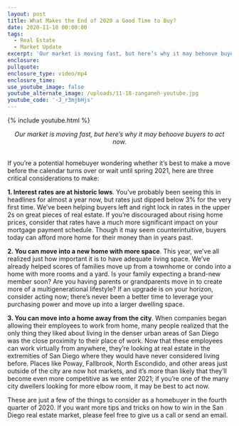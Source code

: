 ```yaml
---
layout: post
title: What Makes the End of 2020 a Good Time to Buy?
date: 2020-11-18 00:00:00
tags:
  - Real Estate
  - Market Update
excerpt: 'Our market is moving fast, but here’s why it may behoove buyers to act now.'
enclosure:
pullquote:
enclosure_type: video/mp4
enclosure_time:
use_youtube_image: false
youtube_alternate_image: /uploads/11-18-zanganeh-youtube.jpg
youtube_code: '-J_r3mjbHjs'
---
```


{% include youtube.html %}

<center><em>Our market is moving fast, but here&rsquo;s why it may behoove buyers to act now.</em></center>

<br>If you’re a potential homebuyer wondering whether it’s best to make a move before the calendar turns over or wait until spring 2021, here are three critical considerations to make:

**1\. Interest rates are at historic lows**. You’ve probably been seeing this in headlines for almost a year now, but rates just dipped below 3% for the very first time. We’ve been helping buyers left and right lock in rates in the upper 2s on great pieces of real estate. If you’re discouraged about rising home prices, consider that rates have a much more significant impact on your mortgage payment schedule. Though it may seem counterintuitive, buyers today can afford more home for their money than in years past.

**2\. You can move into a new home with more space**. This year, we’ve all realized just how important it is to have adequate living space. We’ve already helped scores of families move up from a townhome or condo into a home with more rooms and a yard. Is your family expecting a brand-new member soon? Are you having parents or grandparents move in to create more of a multigenerational lifestyle? If an upgrade is on your horizon, consider acting now; there’s never been a better time to leverage your purchasing power and move up into a larger dwelling space.

**3\. You can move into a home away from the city**. When companies began allowing their employees to work from home, many people realized that the only thing they liked about living in the denser urban areas of San Diego was the close proximity to their place of work. Now that these employees can work virtually from anywhere, they’re looking at real estate in the extremities of San Diego where they would have never considered living before. Places like Poway, Fallbrook, North Escondido, and other areas just outside of the city are now hot markets, and it’s more than likely that they’ll become even more competitive as we enter 2021; if you’re one of the many city dwellers looking for more elbow room, it may be best to act now.

These are just a few of the things to consider as a homebuyer in the fourth quarter of 2020. If you want more tips and tricks on how to win in the San Diego real estate market, please feel free to give us a call or send an email.